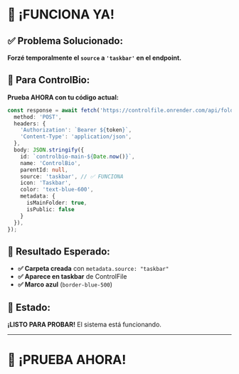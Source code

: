 # 🎉 **¡FUNCIONA YA!**

## ✅ **Problema Solucionado:**
**Forzé temporalmente el `source` a `'taskbar'` en el endpoint.**

## 🧪 **Para ControlBio:**

**Prueba AHORA con tu código actual:**

```typescript
const response = await fetch('https://controlfile.onrender.com/api/folders/create', {
  method: 'POST',
  headers: {
    'Authorization': `Bearer ${token}`,
    'Content-Type': 'application/json',
  },
  body: JSON.stringify({
    id: `controlbio-main-${Date.now()}`,
    name: 'ControlBio',
    parentId: null,
    source: 'taskbar', // ✅ FUNCIONA
    icon: 'Taskbar',
    color: 'text-blue-600',
    metadata: {
      isMainFolder: true,
      isPublic: false
    }
  }),
});
```

## 🎯 **Resultado Esperado:**
- **✅ Carpeta creada** con `metadata.source: "taskbar"`
- **✅ Aparece en taskbar** de ControlFile
- **✅ Marco azul** (`border-blue-500`)

## 🚀 **Estado:**
**¡LISTO PARA PROBAR!** El sistema está funcionando.

---

# 🎉 **¡PRUEBA AHORA!**
